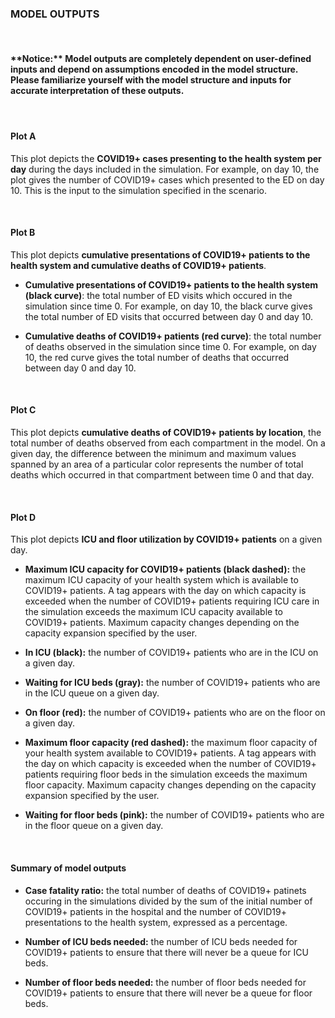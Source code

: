 **<h3> MODEL OUTPUTS </h3>**

<br/>

<h4> **Notice:** Model outputs are completely dependent on user-defined inputs and depend on assumptions encoded in the model structure. 
Please familiarize yourself with the model structure and inputs for accurate interpretation of these outputs. <h4/>

<br/> 

#### **Plot A** 

This plot depicts the **COVID19+ cases presenting to the health system per day** during the days included in the simulation.  For example, on day 10, the plot 	gives the number of COVID19+ cases which presented to the ED on day 10.  This is the input to the simulation specified in the scenario.

<br/> 

#### **Plot B**

This plot depicts **cumulative presentations of COVID19+ patients to the health system and cumulative deaths of COVID19+ patients**.

* **Cumulative presentations of COVID19+ patients to the health system (black curve)**: the total number of ED visits which occured in the simulation since time 0.  For example,
	on day 10, the black curve gives the total number of ED visits that occurred between day 0 and day 10.

* **Cumulative deaths of COVID19+ patients (red curve)**: the total number of deaths observed in the simulation since time 0.  For example, on day 10, the red curve
	gives the total number of deaths that occurred between day 0 and day 10. 

<br/> 
 
#### **Plot C** 

This plot depicts **cumulative deaths of COVID19+ patients by location**, the total number of deaths observed from each compartment in the model. On a given day, the difference between the minimum
	and maximum values spanned by an area of a particular color represents the number of total deaths which occurred in that compartment
	between time 0 and that day.

<br/> 

#### **Plot D**

This plot depicts **ICU and floor utilization by COVID19+ patients** on a given day. 

* **Maximum ICU capacity for COVID19+ patients (black dashed):** the maximum ICU capacity of your health system which is available to COVID19+ patients. A tag appears with the day on which capacity is exceeded when the number of COVID19+ patients requiring ICU care in the simulation
	exceeds the maximum ICU capacity available to COVID19+ patients.  Maximum capacity changes depending on the capacity expansion specified by the user.

* **In ICU (black):** the number of COVID19+ patients who are in the ICU on a given day.

* **Waiting for ICU beds (gray):** the number of COVID19+ patients who are in the ICU queue on a given day.

* **On floor (red):** the number of COVID19+ patients who are on the floor on a given day.

* **Maximum floor capacity (red dashed):** the maximum floor capacity of your health system available to COVID19+ patients. A tag appears with the day on which capacity is exceeded when the number of COVID19+ patients requiring floor beds in the simulation
	exceeds the maximum floor capacity.  Maximum capacity changes depending on the capacity expansion specified by the user.

* **Waiting for floor beds (pink):** the number of COVID19+ patients who are in the floor queue on a given day.

<br/> 

#### **Summary of model outputs**

* **Case fatality ratio:** the total number of deaths of COVID19+ patinets occuring in the simulations divided by the sum of the initial number of COVID19+ patients in the hospital and the number of COVID19+ presentations to the health system, expressed as a percentage.

* **Number of ICU beds needed:** the number of ICU beds needed for COVID19+ patients to ensure that there will never be a queue for ICU beds.

* **Number of floor beds needed:** the number of floor beds needed for COVID19+ patients to ensure that there will never be a queue for floor beds.